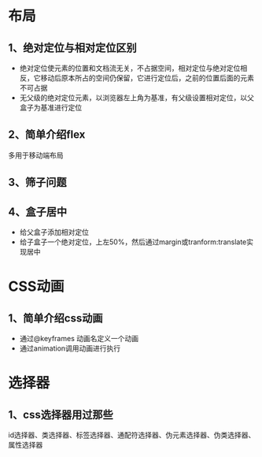 # 布局

## 1、绝对定位与相对定位区别

- 绝对定位使元素的位置和文档流无关，不占据空间，相对定位与绝对定位相反，它移动后原本所占的空间仍保留，它进行定位后，之前的位置后面的元素不可占据
- 无父级的绝对定位元素，以浏览器左上角为基准，有父级设置相对定位，以父盒子为基准进行定位

## 2、简单介绍flex

多用于移动端布局

## 3、筛子问题

## 4、盒子居中

- 给父盒子添加相对定位
- 给子盒子一个绝对定位，上左50%，然后通过margin或tranform:translate实现居中

# CSS动画

## 1、简单介绍css动画

- 通过@keyframes 动画名定义一个动画
- 通过animation调用动画进行执行

# 选择器

## 1、css选择器用过那些

id选择器、类选择器、标签选择器、通配符选择器、伪元素选择器、伪类选择器、属性选择器